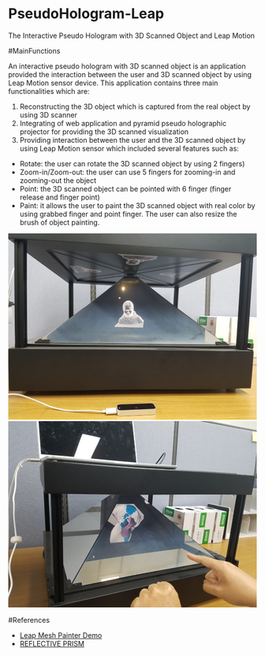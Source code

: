 # PseudoHologram-Leap
The Interactive Pseudo Hologram with 3D Scanned Object and Leap Motion

#MainFunctions

An interactive pseudo hologram with 3D scanned object is an application provided the interaction between the user and 3D scanned object by using Leap Motion sensor device. This application contains three main functionalities which are:
1. Reconstructing the 3D object which is captured from the real object by using 3D scanner
2. Integrating of web application and pyramid pseudo holographic projector for providing the 3D scanned visualization
3. Providing interaction between the user and the 3D scanned object by using Leap Motion sensor which included several features such as:
- Rotate: the user can rotate the 3D scanned object by using 2 fingers)
- Zoom-in/Zoom-out: the user can use 5 fingers for zooming-in and zooming-out the object
-  Point: the 3D scanned object can be pointed with 6 finger (finger release and finger point)
-  Paint: it allows the user to paint the 3D scanned object with real color by using grabbed finger and point finger. The user can also resize the brush of object painting.

<img src="demo1.jpg"/>
<img src="demo2.jpg"/>

#References
- <a href="http://www.seedoubleyou.nl/blog/leap-mesh-painter-demo/item36"> Leap Mesh Painter Demo </a>
- <a href="http://www.instructables.com/id/Reflective-Prism/">REFLECTIVE PRISM</a>
